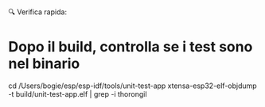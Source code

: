 
  🔍 Verifica rapida:

  # Dopo il build, controlla se i test sono nel binario
  cd /Users/bogie/esp/esp-idf/tools/unit-test-app
  xtensa-esp32-elf-objdump -t build/unit-test-app.elf | grep -i thorongil